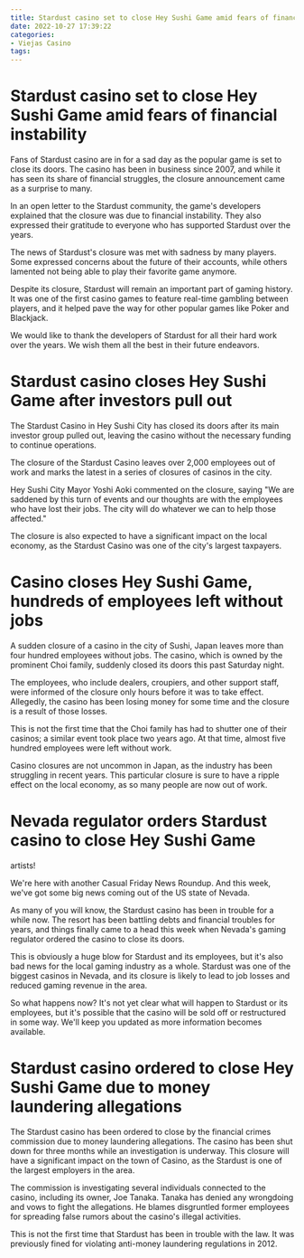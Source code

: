 ```yaml
---
title: Stardust casino set to close Hey Sushi Game amid fears of financial instability
date: 2022-10-27 17:39:22
categories:
- Viejas Casino
tags:
---
```



#  Stardust casino set to close Hey Sushi Game amid fears of financial instability

Fans of Stardust casino are in for a sad day as the popular game is set to close its doors. The casino has been in business since 2007, and while it has seen its share of financial struggles, the closure announcement came as a surprise to many.

In an open letter to the Stardust community, the game's developers explained that the closure was due to financial instability. They also expressed their gratitude to everyone who has supported Stardust over the years.

The news of Stardust's closure was met with sadness by many players. Some expressed concerns about the future of their accounts, while others lamented not being able to play their favorite game anymore.

Despite its closure, Stardust will remain an important part of gaming history. It was one of the first casino games to feature real-time gambling between players, and it helped pave the way for other popular games like Poker and Blackjack.

We would like to thank the developers of Stardust for all their hard work over the years. We wish them all the best in their future endeavors.

#  Stardust casino closes Hey Sushi Game after investors pull out

The Stardust Casino in Hey Sushi City has closed its doors after its main investor group pulled out, leaving the casino without the necessary funding to continue operations.

The closure of the Stardust Casino leaves over 2,000 employees out of work and marks the latest in a series of closures of casinos in the city.

Hey Sushi City Mayor Yoshi Aoki commented on the closure, saying "We are saddened by this turn of events and our thoughts are with the employees who have lost their jobs. The city will do whatever we can to help those affected."

The closure is also expected to have a significant impact on the local economy, as the Stardust Casino was one of the city's largest taxpayers.

#  Casino closes Hey Sushi Game, hundreds of employees left without jobs

A sudden closure of a casino in the city of Sushi, Japan leaves more than four hundred employees without jobs. The casino, which is owned by the prominent Choi family, suddenly closed its doors this past Saturday night.

The employees, who include dealers, croupiers, and other support staff, were informed of the closure only hours before it was to take effect. Allegedly, the casino has been losing money for some time and the closure is a result of those losses.

This is not the first time that the Choi family has had to shutter one of their casinos; a similar event took place two years ago. At that time, almost five hundred employees were left without work.

Casino closures are not uncommon in Japan, as the industry has been struggling in recent years. This particular closure is sure to have a ripple effect on the local economy, as so many people are now out of work.

#  Nevada regulator orders Stardust casino to close Hey Sushi Game
 artists!

We're here with another Casual Friday News Roundup. And this week, we've got some big news coming out of the US state of Nevada.

As many of you will know, the Stardust casino has been in trouble for a while now. The resort has been battling debts and financial troubles for years, and things finally came to a head this week when Nevada's gaming regulator ordered the casino to close its doors.

This is obviously a huge blow for Stardust and its employees, but it's also bad news for the local gaming industry as a whole. Stardust was one of the biggest casinos in Nevada, and its closure is likely to lead to job losses and reduced gaming revenue in the area.

So what happens now? It's not yet clear what will happen to Stardust or its employees, but it's possible that the casino will be sold off or restructured in some way. We'll keep you updated as more information becomes available.

#  Stardust casino ordered to close Hey Sushi Game due to money laundering allegations

The Stardust casino has been ordered to close by the financial crimes commission due to money laundering allegations. The casino has been shut down for three months while an investigation is underway. This closure will have a significant impact on the town of Casino, as the Stardust is one of the largest employers in the area.

The commission is investigating several individuals connected to the casino, including its owner, Joe Tanaka. Tanaka has denied any wrongdoing and vows to fight the allegations. He blames disgruntled former employees for spreading false rumors about the casino's illegal activities.

This is not the first time that Stardust has been in trouble with the law. It was previously fined for violating anti-money laundering regulations in 2012.